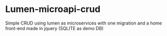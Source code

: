# Lumen-microapi-crud
Simple CRUD using lumen as microservices with one migration and a home front-end made in jquery (SQLITE as demo DB)

